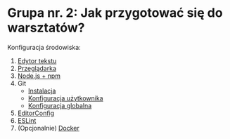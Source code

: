 # Grupa nr. 2: Jak przygotować się do warsztatów?

Konfiguracja środowiska:

1. [Edytor tekstu](/workshop-setup/partials/edytor-tekstu.html)
2. [Przeglądarka](/workshop-setup/partials/przegladarka.html)
3. [Node.js + npm](/workshop-setup/partials/node+npm.html)
4. Git
    + [Instalacja](/workshop-setup/partials/git.html)
    + [Konfiguracja użytkownika](/workshop-setup/partials/git-konfiguracja-uzytkownika.html)
    + [Konfiguracja globalna](/workshop-setup/partials/git-konfiguracja-globalna.html)
5. [EditorConfig](/workshop-setup/partials/editorconfig.html)
6. [ESLint](/workshop-setup/partials/eslint.html)
7. (Opcjonalnie) [Docker](/workshop-setup/partials/docker.html)
